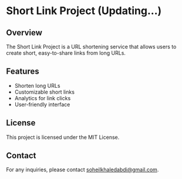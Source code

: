 # Short Link Project (Updating...)

## Overview
The Short Link Project is a URL shortening service that allows users to create short, easy-to-share links from long URLs.

## Features
- Shorten long URLs
- Customizable short links
- Analytics for link clicks
- User-friendly interface

## License
This project is licensed under the MIT License.

## Contact
For any inquiries, please contact soheilkhaledabdi@gmail.com.
